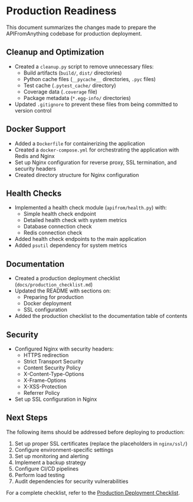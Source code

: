 # Production Readiness

This document summarizes the changes made to prepare the APIFromAnything codebase for production deployment.

## Cleanup and Optimization

- Created a `cleanup.py` script to remove unnecessary files:
  - Build artifacts (`build/`, `dist/` directories)
  - Python cache files (`__pycache__` directories, `.pyc` files)
  - Test cache (`.pytest_cache/` directory)
  - Coverage data (`.coverage` file)
  - Package metadata (`*.egg-info/` directories)
- Updated `.gitignore` to prevent these files from being committed to version control

## Docker Support

- Added a `Dockerfile` for containerizing the application
- Created a `docker-compose.yml` for orchestrating the application with Redis and Nginx
- Set up Nginx configuration for reverse proxy, SSL termination, and security headers
- Created directory structure for Nginx configuration

## Health Checks

- Implemented a health check module (`apifrom/health.py`) with:
  - Simple health check endpoint
  - Detailed health check with system metrics
  - Database connection check
  - Redis connection check
- Added health check endpoints to the main application
- Added `psutil` dependency for system metrics

## Documentation

- Created a production deployment checklist (`docs/production_checklist.md`)
- Updated the README with sections on:
  - Preparing for production
  - Docker deployment
  - SSL configuration
- Added the production checklist to the documentation table of contents

## Security

- Configured Nginx with security headers:
  - HTTPS redirection
  - Strict Transport Security
  - Content Security Policy
  - X-Content-Type-Options
  - X-Frame-Options
  - X-XSS-Protection
  - Referrer Policy
- Set up SSL configuration in Nginx

## Next Steps

The following items should be addressed before deploying to production:

1. Set up proper SSL certificates (replace the placeholders in `nginx/ssl/`)
2. Configure environment-specific settings
3. Set up monitoring and alerting
4. Implement a backup strategy
5. Configure CI/CD pipelines
6. Perform load testing
7. Audit dependencies for security vulnerabilities

For a complete checklist, refer to the [Production Deployment Checklist](production_checklist.md). 